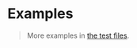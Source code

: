 # Examples

> More examples in [the test files](https://github.com/compression-algorithm/lempel-ziv/tree/main/test/src).
